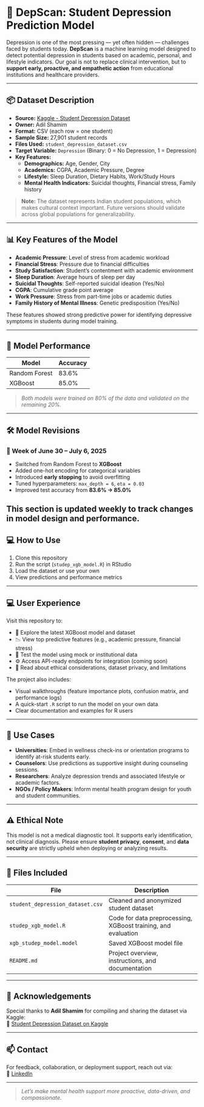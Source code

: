 # 🧠 DepScan: Student Depression Prediction Model

Depression is one of the most pressing — yet often hidden — challenges faced by students today. **DepScan** is a machine learning model designed to detect potential depression in students based on academic, personal, and lifestyle indicators. Our goal is not to replace clinical intervention, but to **support early, proactive, and empathetic action** from educational institutions and healthcare providers.

---

## 📦 Dataset Description

- **Source:** [Kaggle - Student Depression Dataset](https://www.kaggle.com/datasets/adhilshamim/student-depression-dataset)
- **Owner:** Adil Shamim
- **Format:** CSV (each row = one student)
- **Sample Size:** 27,901 student records
- **Files Used:** `student_depression_dataset.csv`
- **Target Variable:** `Depression` (Binary: 0 = No Depression, 1 = Depression)
- **Key Features:**
  - **Demographics:** Age, Gender, City
  - **Academics:** CGPA, Academic Pressure, Degree
  - **Lifestyle:** Sleep Duration, Dietary Habits, Work/Study Hours
  - **Mental Health Indicators:** Suicidal thoughts, Financial stress, Family history

> **Note:** The dataset represents Indian student populations, which makes cultural context important. Future versions should validate across global populations for generalizability.

---

## 📊 Key Features of the Model

- **Academic Pressure**: Level of stress from academic workload
- **Financial Stress**: Pressure due to financial difficulties
- **Study Satisfaction**: Student’s contentment with academic environment
- **Sleep Duration**: Average hours of sleep per day
- **Suicidal Thoughts**: Self-reported suicidal ideation (Yes/No)
- **CGPA**: Cumulative grade point average
- **Work Pressure**: Stress from part-time jobs or academic duties
- **Family History of Mental Illness**: Genetic predisposition (Yes/No)

These features showed strong predictive power for identifying depressive symptoms in students during model training.

---

## 🧪 Model Performance

| Model         | Accuracy |
|---------------|----------|
| Random Forest | 83.6%    |
| XGBoost       | 85.0%    |

> _Both models were trained on 80% of the data and validated on the remaining 20%._

---

## 🛠️ Model Revisions

### 🔁 Week of June 30 – July 6, 2025
- Switched from Random Forest to **XGBoost**
- Added one-hot encoding for categorical variables
- Introduced **early stopping** to avoid overfitting
- Tuned hyperparameters: `max_depth = 6`, `eta = 0.03`
- Improved test accuracy from **83.6% → 85.0%**

This section is updated weekly to track changes in model design and performance.
---

## 💻 How to Use

1. Clone this repository  
2. Run the script (`studep_xgb_model.R`) in RStudio 
3. Load the dataset or use your own  
4. View predictions and performance metrics

---

## 💻 User Experience

Visit this repository to:

- 📁 Explore the latest XGBoost model and dataset  
- 📉 View top predictive features (e.g., academic pressure, financial stress)  
- 🧪 Test the model using mock or institutional data  
- ⚙️ Access API-ready endpoints for integration (coming soon)  
- 📘 Read about ethical considerations, dataset privacy, and limitations

The project also includes:

- Visual walkthroughs (feature importance plots, confusion matrix, and performance logs)  
- A quick-start `.R` script to run the model on your own data  
- Clear documentation and examples for R users  

---

## 🎯 Use Cases

- **Universities**: Embed in wellness check-ins or orientation programs to identify at-risk students early.  
- **Counselors**: Use predictions as supportive insight during counseling sessions.  
- **Researchers**: Analyze depression trends and associated lifestyle or academic factors.  
- **NGOs / Policy Makers**: Inform mental health program design for youth and student communities.

---

## ⚠️ Ethical Note

This model is not a medical diagnostic tool. It supports early identification, not clinical diagnosis. Please ensure **student privacy**, **consent**, and **data security** are strictly upheld when deploying or analyzing results.

---

## 📎 Files Included

| File                     | Description                                             |
|--------------------------|---------------------------------------------------------|
| `student_depression_dataset.csv` | Cleaned and anonymized student dataset          |
| `studep_xgb_model.R`             | Code for data preprocessing, XGBoost training, and evaluation |
| `xgb_studep_model.model`         | Saved XGBoost model file                        |
| `README.md`                      | Project overview, instructions, and documentation |

---

## 🙏 Acknowledgements

Special thanks to **Adil Shamim** for compiling and sharing the dataset via Kaggle:  
🔗 [Student Depression Dataset on Kaggle](https://www.kaggle.com/datasets/adhilshamim/student-depression-dataset)

---

## 📫 Contact

For feedback, collaboration, or deployment support, reach out via:  
🔗 [LinkedIn](https://www.linkedin.com/in/gokulv17/)

---

> _Let’s make mental health support more proactive, data-driven, and compassionate._
